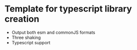 # Template for typescript library creation

- Output both esm and commonJS formats
- Three shaking
- Typescript support
